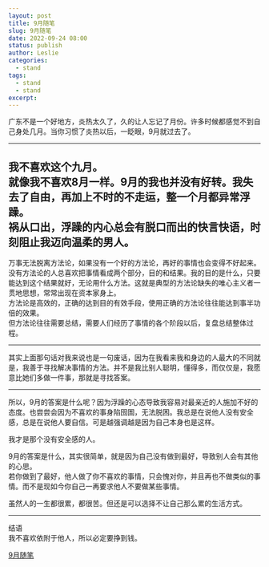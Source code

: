 ```yaml
---
layout: post
title: 9月随笔
slug: 9月随笔
date: 2022-09-24 08:00
status: publish
author: Leslie
categories: 
  - stand 
tags:
  - stand 
  - stand 
excerpt: 
---
```


广东不是一个好地方，炎热太久了，久的让人忘记了月份。许多时候都感觉不到自己身处几月。当你习惯了炎热以后，一眨眼，9月就过去了。  

---

我不喜欢这个九月。  
就像我不喜欢8月一样。9月的我也并没有好转。我失去了自由，再加上不时的不走运，整一个月都异常浮躁。  
祸从口出，浮躁的内心总会有脱口而出的快言快语，时刻阻止我迈向温柔的男人。  
---

万事无法脱离方法论，如果没有一个好的方法论，再好的事情也会变得不好起来。  
没有方法论的人总喜欢把事情看成两个部分，目的和结果。我的目的是什么，只要能达到这个结果就好，无论用什么方法。这就是典型的方法论缺失的唯心主义者一贯地思想，常常出现在资本家身上。  
方法论是高效的，正确的达到目的有效手段，使用正确的方法论往往能达到事半功倍的效果。  
但方法论往往需要总结，需要人们经历了事情的各个阶段以后，复盘总结整体过程。  

---

其实上面那句话对我来说也是一句废话，因为在我看来我和身边的人最大的不同就是，我善于寻找解决事情的方法。并不是我比别人聪明，懂得多，而仅仅是，我愿意比她们多做一件事，那就是寻找答案。

---

所以，9月的答案是什么呢？因为浮躁的心态导致我容易对最亲近的人施加不好的态度。也尝尝会因为不喜欢的事身陷囹圄，无法脱困。我总是在说他人没有安全感，总是在说他人要自信。可是越强调越是因为自己本身也是这样。  

我才是那个没有安全感的人。  

9月的答案是什么，其实很简单，就是因为自己没有做到最好，导致别人会有其他的心思。  
若你做到了最好，他人做了你不喜欢的事情，只会愧对你，并且再也不做类似的事情。而不是现如今你自己一再要求他人不要做某些事情。  

虽然人的一生都很累，都很苦。但还是可以选择不让自己那么累的生活方式。

---

结语  
我不喜欢依附于他人，所以必定要挣到钱。

[9月随笔](https://github.com/lesnolie/Marverick/issues/15)

